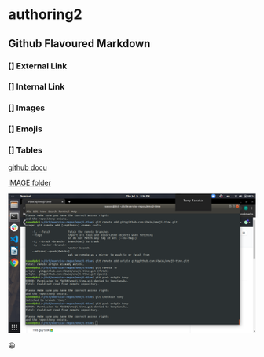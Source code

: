 # authoring2

##  Github Flavoured Markdown

### [] External Link
### [] Internal Link
### [] Images
### [] Emojis
### [] Tables

[github docu](https://help.github.com/en)

[IMAGE folder](/images/)

![images](https://github.com/tonytanaka/authoring2/blob/master/images/Screenshot%20from%202020-07-09%2014-34-29.png)

:grinning:

